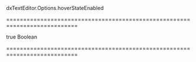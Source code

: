 <!--id-->dxTextEditor.Options.hoverStateEnabled<!--/id-->
===========================================================================
<!--default-->true<!--/default-->
<!--type-->Boolean<!--/type-->
===========================================================================

